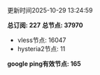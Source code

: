 更新时间2025-10-29 13:24:59

**总订阅: 227**
**总节点: 37970**
- vless节点: 16047
- hysteria2节点: 11

**google ping有效节点: 165**
